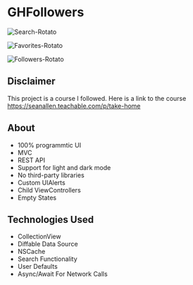 # GHFollowers

![Search-Rotato](https://user-images.githubusercontent.com/61842505/164757378-c8ba59ea-d29f-4aa6-9a91-e39cfb4a7cdf.png)

![Favorites-Rotato](https://user-images.githubusercontent.com/61842505/164757395-80aac429-4880-4d64-89a5-f2f9fea644e0.png)

![Followers-Rotato](https://user-images.githubusercontent.com/61842505/164757410-1871bc4e-bb7e-415d-ba7b-53aef501cdcf.png)

## Disclaimer
This project is a course I followed. Here is a link to the course https://seanallen.teachable.com/p/take-home

## About
- 100% programmtic UI
- MVC
- REST API
- Support for light and dark mode
- No third-party libraries
- Custom UIAlerts
- Child ViewControllers
- Empty States


## Technologies Used
- CollectionView
- Diffable Data Source
- NSCache
- Search Functionality 
- User Defaults
- Async/Await For Network Calls
